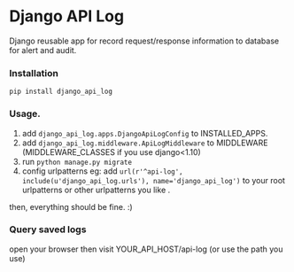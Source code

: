 Django API Log
==============

Django reusable app for record request/response information to database for alert and audit.


### Installation
`pip install django_api_log`

### Usage.

1. add `django_api_log.apps.DjangoApiLogConfig` to INSTALLED_APPS.
2. add `django_api_log.middleware.ApiLogMiddleware` to MIDDLEWARE (MIDDLEWARE_CLASSES if you use django<1.10)
3. run `python manage.py migrate`
4. config urlpatterns
   eg: add `url(r'^api-log', include(u'django_api_log.urls'), name='django_api_log')` to your root urlpatterns
   or other urlpatterns you like .
   
then, everything should be fine. :)

### Query saved logs
open your browser then visit YOUR_API_HOST/api-log (or use the path you use)